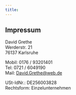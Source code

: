 ```yaml
---
title:
---
```


## Impressum 

David Grethe<BR>
Werderstr. 21<BR>
76137 Karlsruhe

Mobil: 0176 / 93201401<BR>
Tel:    0721 / 6049190<BR>
Mail: David.Grethe@web.de
  
USt-IdNr.: DE256003828<BR>
Rechtsform: Einzelunternehmen
